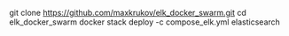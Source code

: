 git clone https://github.com/maxkrukov/elk_docker_swarm.git
cd elk_docker_swarm
docker stack deploy -c compose_elk.yml elasticsearch
